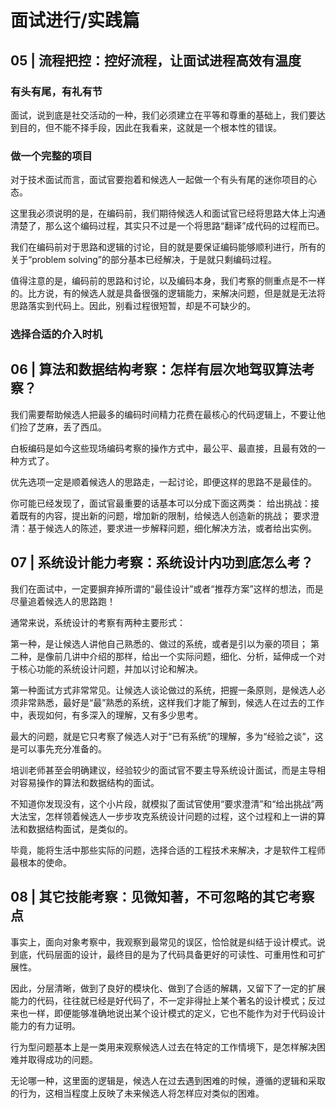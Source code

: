 # 面试进行/实践篇

## 05 | 流程把控：控好流程，让面试进程高效有温度

### 有头有尾，有礼有节

面试，说到底是社交活动的一种，我们必须建立在平等和尊重的基础上，我们要达到目的，但不能不择手段，因此在我看来，这就是一个根本性的错误。

### 做一个完整的项目

对于技术面试而言，面试官要抱着和候选人一起做一个有头有尾的迷你项目的心态。

这里我必须说明的是，在编码前，我们期待候选人和面试官已经将思路大体上沟通清楚了，那么这个编码过程，其实只不过是一个将思路“翻译”成代码的过程而已。

我们在编码前对于思路和逻辑的讨论，目的就是要保证编码能够顺利进行，所有的关于“problem solving”的部分基本已经解决，于是就只剩编码过程。

值得注意的是，编码前的思路和讨论，以及编码本身，我们考察的侧重点是不一样的。比方说，有的候选人就是具备很强的逻辑能力，来解决问题，但是就是无法将思路落实到代码上。因此，别看过程很短暂，却是不可缺少的。

### 选择合适的介入时机

## 06 | 算法和数据结构考察：怎样有层次地驾驭算法考察？

我们需要帮助候选人把最多的编码时间精力花费在最核心的代码逻辑上，不要让他们捡了芝麻，丢了西瓜。

白板编码是如今这些现场编码考察的操作方式中，最公平、最直接，且最有效的一种方式了。

优先选项一定是顺着候选人的思路走，一起讨论，即便这样的思路不是最佳的。

你可能已经发现了，面试官最重要的话基本可以分成下面这两类：
给出挑战：接着既有的内容，提出新的问题，增加新的限制，给候选人创造新的挑战；
要求澄清：基于候选人的陈述，要求进一步解释问题，细化解决方法，或者给出实例。

## 07 | 系统设计能力考察：系统设计内功到底怎么考？

我们在面试中，一定要摒弃掉所谓的“最佳设计”或者“推荐方案”这样的想法，而是尽量追着候选人的思路跑！

通常来说，系统设计的考察有两种主要形式：

第一种，是让候选人讲他自己熟悉的、做过的系统，或者是引以为豪的项目；
第二种，是像前几讲中介绍的那样，给出一个实际问题，细化、分析，延伸成一个对于核心功能的系统设计问题，并加以讨论和解决。

第一种面试方式非常常见。让候选人谈论做过的系统，把握一条原则，是候选人必须非常熟悉，最好是“最”熟悉的系统，这样我们才能了解到，候选人在过去的工作中，表现如何，有多深入的理解，又有多少思考。

最大的问题，就是它只考察了候选人对于“已有系统”的理解，多为“经验之谈”，这是可以事先充分准备的。

培训老师甚至会明确建议，经验较少的面试官不要主导系统设计面试，而是主导相对容易操作的算法和数据结构的面试。

不知道你发现没有，这个小片段，就模拟了面试官使用“要求澄清”和“给出挑战”两大法宝，怎样领着候选人一步步攻克系统设计问题的过程，这个过程和上一讲的算法和数据结构面试，是类似的。

毕竟，能将生活中那些实际的问题，选择合适的工程技术来解决，才是软件工程师最根本的使命。

## 08 | 其它技能考察：见微知著，不可忽略的其它考察点

事实上，面向对象考察中，我观察到最常见的误区，恰恰就是纠结于设计模式。说到底，代码层面的设计，最终目的是为了代码具备更好的可读性、可重用性和可扩展性。

因此，分层清晰，做到了良好的模块化、做到了合适的解耦，又留下了一定的扩展能力的代码，往往就已经是好代码了，不一定非得扯上某个著名的设计模式；反过来也一样，即便能够准确地说出某个设计模式的定义，它也不能作为对于代码设计能力的有力证明。

行为型问题基本上是一类用来观察候选人过去在特定的工作情境下，是怎样解决困难并取得成功的问题。

无论哪一种，这里面的逻辑是，候选人在过去遇到困难的时候，遵循的逻辑和采取的行为，这相当程度上反映了未来候选人将怎样应对类似的困难。

